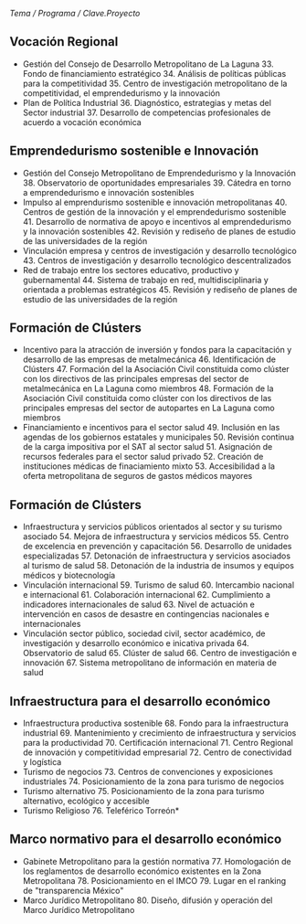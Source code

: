 
_Tema / Programa / Clave.Proyecto_

## Vocación Regional

* Gestión del Consejo de Desarrollo Metropolitano de La Laguna
    33. Fondo de financiamiento estratégico
    34. Análisis de políticas públicas para la competitividad
    35. Centro de investigación metropolitano de la competitividad, el emprendedurismo y la innovación
* Plan de Política Industrial
    36. Diagnóstico, estrategias y metas del Sector industrial
    37. Desarrollo de competencias profesionales de acuerdo a vocación económica

## Emprendedurismo sostenible e Innovación

* Gestión del Consejo Metropolitano de Emprendedurismo y la Innovación
    38. Observatorio de oportunidades empresariales
    39. Cátedra en torno a emprendedurismo e innovación sostenibles
* Impulso al emprendurismo sostenible e innovación metropolitanas
    40. Centros de gestión de la innovación y el emprendedurismo sostenible
    41. Desarrollo de normativa de apoyo e incentivos al emprendedurismo y la innovación sostenibles
    42. Revisión y rediseño de planes de estudio de las universidades de la región
* Vinculación empresa y centros de investigación y desarrollo tecnológico
    43. Centros de investigación y desarrollo tecnológico descentralizados
* Red de trabajo entre los sectores educativo, productivo y gubernamental
    44. Sistema de trabajo en red, multidisciplinaria y orientada a problemas estratégicos
    45. Revisión y rediseño de planes de estudio de las universidades de la región

## Formación de Clústers

* Incentivo para la atracción de inversión y fondos para la capacitación y desarrollo de las empresas de metalmecánica
    46. Identificación de Clústers
    47. Formación del la Asociación Civil constituida como clúster con los directivos de las principales empresas del sector de metalmecánica en La Laguna como miembros
    48. Formación de la Asociación Civil constituida como clúster con los directivos de las principales empresas del sector de autopartes en La Laguna como miembros
* Financiamiento e incentivos para el sector salud
    49. Inclusión en las agendas de los gobiernos estatales y municipales
    50. Revisión continua de la carga impositiva por el SAT al sector salud
    51. Asignación de recursos federales para el sector salud privado
    52. Creación de instituciones médicas de finaciamiento mixto
    53. Accesibilidad a la oferta metropolitana de seguros de gastos médicos mayores

## Formación de Clústers

* Infraestructura y servicios públicos orientados al sector y su turismo asociado
    54. Mejora de infraestructura y servicios médicos
    55. Centro de excelencia en prevención y capacitación
    56. Desarrollo de unidades especializadas
    57. Detonación de infraestructura y servicios asociados al turismo de salud
    58. Detonación de la industria de insumos y equipos médicos y biotecnología
* Vinculación internacional
    59. Turismo de salud
    60. Intercambio nacional e internacional
    61. Colaboración internacional
    62. Cumplimiento a indicadores internacionales de salud
    63. Nivel de actuación e intervención en casos de desastre en contingencias nacionales e internacionales
* Vinculación sector público, sociedad civil, sector académico, de investigación y desarrollo económico e inicativa privada
    64. Observatorio de salud
    65. Clúster de salud
    66. Centro de investigación e innovación
    67. Sistema metropolitano de información en materia de salud

## Infraestructura para el desarrollo económico

* Infraestructura productiva sostenible
    68. Fondo para la infraestructura industrial
    69. Mantenimiento y crecimiento de infraestructura y servicios para la productividad
    70. Certificación internacional
    71. Centro Regional de innovación y competitividad empresarial
    72. Centro de conectividad y logística
* Turismo de negocios
    73. Centros de convenciones y exposiciones industriales
    74. Posicionamiento de la zona para turismo de negocios
* Turismo alternativo
    75. Posicionamiento de la zona para turismo alternativo, ecológico y accesible
* Turismo Religioso
    76. Teleférico Torreón*

## Marco normativo para el desarrollo económico

* Gabinete Metropolitano para la gestión normativa
    77. Homologación de los reglamentos de desarrollo económico existentes en la Zona Metropolitana
    78. Posicionamiento en el IMCO
    79. Lugar en el ranking de "transparencia México"
* Marco Jurídico Metropolitano
    80. Diseño, difusión y operación del Marco Jurídico Metropolitano
